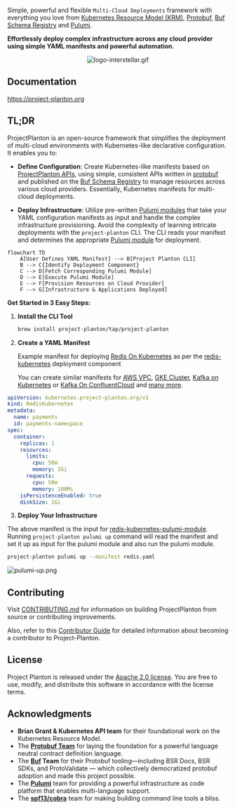 Simple, powerful and flexible `Multi-Cloud Deployments` framework with everything you love
from [Kubernetes Resource Model (KRM)](https://github.com/kubernetes/design-proposals-archive/blob/main/architecture/resource-management.md), [Protobuf](https://protobuf.dev/), [Buf Schema Registry](https://buf.build/product/bsr)
and [Pulumi](https://github.com/pulumi/pulumi).

**Effortlessly deploy complex infrastructure across any cloud provider using simple YAML manifests and powerful
automation.**

<p align="center">
  <img src="docs/public/images/logo/logo-full.png" alt="logo-interstellar.gif">
</p>

## Documentation

https://project-planton.org

## TL;DR

ProjectPlanton is an open-source framework that simplifies the deployment of multi-cloud environments with
Kubernetes-like declarative configuration. It enables you to:

- **Define Configuration**: Create Kubernetes-like manifests based
  on [ProjectPlanton APIs](apis/project/planton/provider), using simple, consistent APIs written
  in [protobuf](https://protobuf.dev/) and published on the [Buf Schema Registry](https://buf.build/product/bsr) to
  manage resources across various cloud providers. Essentially, Kubernetes manifests for multi-cloud deployments.

- **Deploy Infrastructure**: Utilize
  pre-written [Pulumi modules](https://project-planton.org/pulumi-modules) that take
  your YAML configuration manifests as input and handle the complex infrastructure provisioning. Avoid the complexity of
  learning intricate deployments with the `project-planton` CLI. The
  CLI reads your manifest and determines the appropriate [Pulumi module](https://project-planton.org/pulumi-modules) for
  deployment.

```mermaid
flowchart TD
    A[User Defines YAML Manifest] --> B[Project Planton CLI]
    B --> C{Identify Deployment Component}
    C --> D[Fetch Corresponding Pulumi Module]
    D --> E[Execute Pulumi Module]
    E --> F[Provision Resources on Cloud Provider]
    F --> G[Infrastructure & Applications Deployed]
```

**Get Started in 3 Easy Steps:**

1. **Install the CLI Tool**

   ```bash
   brew install project-planton/tap/project-planton
   ```

2. **Create a YAML Manifest**

   Example manifest
   for
   deploying [Redis On Kubernetes](https://github.com/project-planton/project-planton/tree/main/apis/project/planton/provider/kubernetes/workload/rediskubernetes/v1)
   as per
   the [redis-kubernetes](https://buf.build/project-planton/apis/file/main:project/planton/provider/kubernetes/workload/rediskubernetes/v1/spec.proto)
   deployment component

   You can create similar manifests
   for [AWS VPC](https://github.com/project-planton/project-planton/tree/main/apis/project/planton/provider/aws/awsvpcv1), [GKE Cluster](https://github.com/project-planton/project-planton/tree/main/apis/project/planton/provider/gcp/gkecluster/v1), [Kafka on Kubernetes](https://github.com/project-planton/project-planton/tree/main/apis/project/planton/provider/kubernetes/kafkakubernetes/v1)
   or [Kafka On ConfluentCloud](https://github.com/project-planton/project-planton/tree/main/apis/project/planton/provider/confluent/kafkaconfluent/v1)
   and [many more](https://github.com/project-planton/project-planton/tree/main/apis/project/planton/provider).

```yaml
apiVersion: kubernetes.project-planton.org/v1
kind: RedisKubernetes
metadata:
  name: payments
  id: payments-namespace
spec:
  container:
    replicas: 1
    resources:
      limits:
        cpu: 50m
        memory: 2Gi
      requests:
        cpu: 50m
        memory: 100Mi
    isPersistenceEnabled: true
    diskSize: 1Gi
```

3. **Deploy Your Infrastructure**

The above manifest is the input
for [redis-kubernetes-pulumi-module](https://github.com/project-planton/redis-kubernetes-pulumi-module). Running
`project-planton pulumi up` command will read the manifest and set it up as input for the pulumi module and also run the
pulumi module.

   ```bash
   project-planton pulumi up --manifest redis.yaml
   ```

![pulumi-up.png](docs/public/images/provider/kubernetes/redis/pulumi-up.png)

## Contributing

Visit [CONTRIBUTING.md](CONTRIBUTING.md) for information on building ProjectPlanton from source or contributing improvements.

Also, refer to this [Contributor Guide](https://project-planton.org/docs/guide/contributor-guide) for detailed information about becoming a contributor to Project-Planton.

## License

Project Planton is released under the [Apache 2.0 license](LICENSE). You are free to use, modify,
and distribute this software in accordance with the license terms.

## Acknowledgments

- **Brian Grant & Kubernetes API team** for their foundational work on the Kubernetes Resource Model.
- The **[Protobuf Team](https://alpha-t9kmve036m159v8u4una.sandstorm.io/)** for laying the foundation for a powerful
  language neutral contract definition language.
- The **[Buf](https://github.com/bufbuild/buf) Team** for their Protobuf tooling—including BSR Docs, BSR SDKs, and
  ProtoValidate — which collectively democratized protobuf adoption and made this project possible.
- The **[Pulumi](https://github.com/pulumi/pulumi)** team for providing a powerful infrastructure as code platform that
  enables multi-language support.
- The **[spf13/cobra](https://github.com/spf13/cobra)** team for making building command line tools a bliss.
